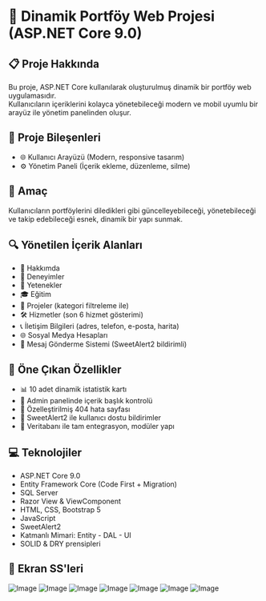 # 🚀 Dinamik Portföy Web Projesi (ASP.NET Core 9.0)

## 📋 Proje Hakkında  
Bu proje, ASP.NET Core kullanılarak oluşturulmuş dinamik bir portföy web uygulamasıdır.  
Kullanıcıların içeriklerini kolayca yönetebileceği modern ve mobil uyumlu bir arayüz ile yönetim panelinden oluşur.

## 🧩 Proje Bileşenleri  
- 🌐 Kullanıcı Arayüzü (Modern, responsive tasarım)  
- ⚙️ Yönetim Paneli (İçerik ekleme, düzenleme, silme)

## 🎯 Amaç  
Kullanıcıların portföylerini diledikleri gibi güncelleyebileceği, yönetebileceği ve takip edebileceği esnek, dinamik bir yapı sunmak.

## 🔍 Yönetilen İçerik Alanları  
- 👤 Hakkımda  
- 💼 Deneyimler  
- 🎨 Yetenekler  
- 🎓 Eğitim  
- 📂 Projeler (kategori filtreleme ile)  
- 🛠️ Hizmetler (son 6 hizmet gösterimi)  
- 📞 İletişim Bilgileri (adres, telefon, e-posta, harita)  
- 🌐 Sosyal Medya Hesapları  
- 📩 Mesaj Gönderme Sistemi (SweetAlert2 bildirimli)

## 🌟 Öne Çıkan Özellikler  
- 📊 10 adet dinamik istatistik kartı  
- 📝 Admin panelinde içerik başlık kontrolü  
- 🚫 Özelleştirilmiş 404 hata sayfası  
- 🔔 SweetAlert2 ile kullanıcı dostu bildirimler  
- 🔗 Veritabanı ile tam entegrasyon, modüler yapı

## 💻 Teknolojiler  
- ASP.NET Core 9.0  
- Entity Framework Core (Code First + Migration)  
- SQL Server  
- Razor View & ViewComponent  
- HTML, CSS, Bootstrap 5  
- JavaScript  
- SweetAlert2  
- Katmanlı Mimari: Entity - DAL - UI  
- SOLID & DRY prensipleri

## 📸 Ekran SS'leri
 ![Image](https://github.com/user-attachments/assets/ee147319-1b93-4bed-9038-17b38057daba)
 ![Image](https://github.com/user-attachments/assets/aa46a21d-bf00-41e1-b51d-17d2710b8db5)
 ![Image](https://github.com/user-attachments/assets/ef6c1e10-6170-4017-b361-7aa3114958e8)
 ![Image](https://github.com/user-attachments/assets/1e1a2d4e-8441-4b8b-aa27-add3df78148e)
 ![Image](https://github.com/user-attachments/assets/eb04b320-f430-4a27-9446-a57aff5cc61f)
 ![Image](https://github.com/user-attachments/assets/ba2c2516-394c-44a4-ab40-fffe5ba02f8c)
 ![Image](https://github.com/user-attachments/assets/e5760f0d-b7c5-4f76-a22d-27cb629584bc)
